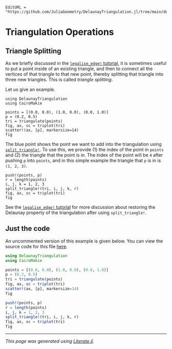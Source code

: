 ```@meta
EditURL = "https://github.com/JuliaGeometry/DelaunayTriangulation.jl/tree/main/docs/src/literate_tutorials/operations_split_triangle.jl"
```

# Triangulation Operations
## Triangle Splitting

As we briefly discussed in the [`legalise_edge!` tutorial](operations_legalise_edge.md),
it is sometimes useful to put a point inside of an existing triangle, and then to
connect all the vertices of that triangle to that new point, thereby splitting
that triangle into three new triangles. This is called *triangle splitting*.

Let us give an example.

````@example operations_split_triangle
using DelaunayTriangulation
using CairoMakie

points = [(0.0, 0.0), (1.0, 0.0), (0.0, 1.0)]
p = (0.2, 0.5)
tri = triangulate(points)
fig, ax, sc = triplot(tri)
scatter!(ax, [p], markersize=14)
fig
````

The blue point shows the point we want to add into the triangulation
using [`split_triangle!`](@ref). To use this, we provide (1) the index of the point
in `points` and (2) the triangle that the point is in. The index of the point
will be `4` after pushing `p` into `points`, and in this simple example
the triangle that `p` is in is `(1, 2, 3)`.

````@example operations_split_triangle
push!(points, p)
r = length(points)
i, j, k = 1, 2, 3
split_triangle!(tri, i, j, k, r)
fig, ax, sc = triplot(tri)
fig
````

See the [`legalise_edge!` tutorial](operations_legalise_edge.md) for more discussion
about restoring the Delaunay property of the triangulation after using
`split_triangle!`.
## Just the code
An uncommented version of this example is given below.
You can view the source code for this file [here](https://github.com/JuliaGeometry/DelaunayTriangulation.jl/tree/main/docs/src/literate_tutorials/operations_split_triangle.jl).

```julia
using DelaunayTriangulation
using CairoMakie

points = [(0.0, 0.0), (1.0, 0.0), (0.0, 1.0)]
p = (0.2, 0.5)
tri = triangulate(points)
fig, ax, sc = triplot(tri)
scatter!(ax, [p], markersize=14)
fig

push!(points, p)
r = length(points)
i, j, k = 1, 2, 3
split_triangle!(tri, i, j, k, r)
fig, ax, sc = triplot(tri)
fig
```

---

*This page was generated using [Literate.jl](https://github.com/fredrikekre/Literate.jl).*

